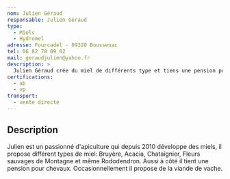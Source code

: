```yaml
---
nom: Julien Géraud
responsable: Julien Géraud
type:
  - Miels
  - Hydromel
adresse: Fourcadel - 09320 Boussenac
tel: 06 82 78 09 02
mail: geraudjulien@yahoo.fr
description: >
  Julien Géraud crée du miel de différents type et tiens une pension pour chevaux.
certifications:
  - ab
  - vp
transport:
  - vente directe
---
```


## Description


Julien est un passionné d'apiculture qui depuis 2010 développe des miels, il propose différent types de miel: Bruyère, Acacia, Chataîgnier, Fleurs sauvages de Montagne et même Rododendron. Aussi à côté il tient une pension pour chevaux. Occasionnellement il propose de la viande de vache.
